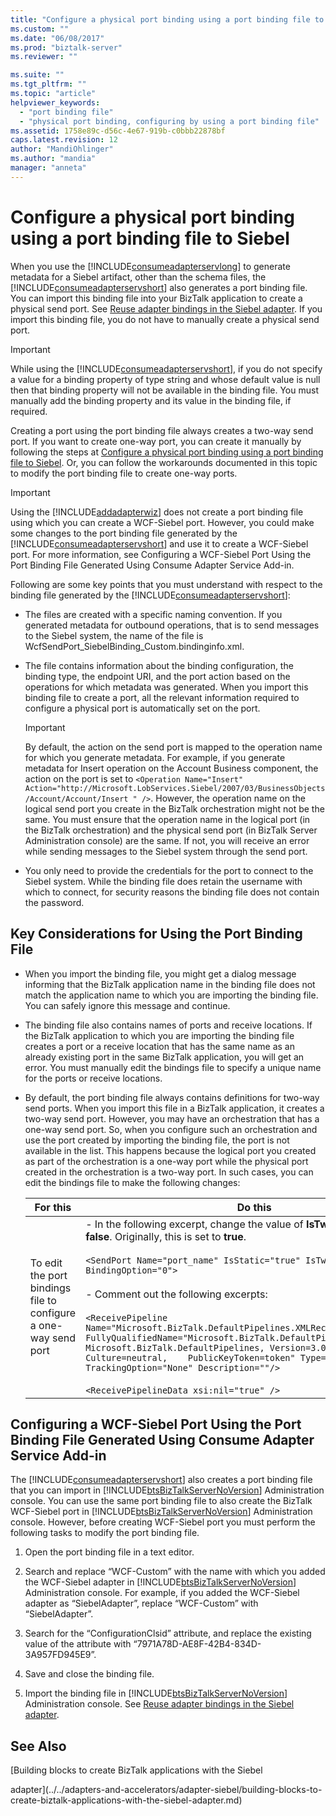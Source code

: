 ```yaml
---
title: "Configure a physical port binding using a port binding file to Siebel | Microsoft Docs"
ms.custom: ""
ms.date: "06/08/2017"
ms.prod: "biztalk-server"
ms.reviewer: ""

ms.suite: ""
ms.tgt_pltfrm: ""
ms.topic: "article"
helpviewer_keywords: 
  - "port binding file"
  - "physical port binding, configuring by using a port binding file"
ms.assetid: 1758e89c-d56c-4e67-919b-c0bbb22878bf
caps.latest.revision: 12
author: "MandiOhlinger"
ms.author: "mandia"
manager: "anneta"
---
```

# Configure a physical port binding using a port binding file to Siebel
When you use the [!INCLUDE[consumeadapterservlong](../../includes/consumeadapterservlong-md.md)] to generate metadata for a Siebel artifact, other than the schema files, the [!INCLUDE[consumeadapterservshort](../../includes/consumeadapterservshort-md.md)] also generates a port binding file. You can import this binding file into your BizTalk application to create a physical send port. See [Reuse adapter bindings in the Siebel adapter](../../adapters-and-accelerators/adapter-siebel/reuse-adapter-bindings-in-the-siebel-adapter.md). If you import this binding file, you do not have to manually create a physical send port.  
  
> [!IMPORTANT]
>  While using the [!INCLUDE[consumeadapterservshort](../../includes/consumeadapterservshort-md.md)], if you do not specify a value for a binding property of type string and whose default value is null then that binding property will not be available in the binding file. You must manually add the binding property and its value in the binding file, if required.  
  
 Creating a port using the port binding file always creates a two-way send port. If you want to create one-way port, you can create it manually by following the steps at [Configure a physical port binding using a port binding file to Siebel](../../adapters-and-accelerators/adapter-siebel/configure-a-physical-port-binding-using-a-port-binding-file-to-siebel.md). Or, you can follow the workarounds documented in this topic to modify the port binding file to create one-way ports.  
  
> [!IMPORTANT]
>  Using the [!INCLUDE[addadapterwiz](../../includes/addadapterwiz-md.md)] does not create a port binding file using which you can create a WCF-Siebel port. However, you could make some changes to the port binding file generated by the [!INCLUDE[consumeadapterservshort](../../includes/consumeadapterservshort-md.md)] and use it to create a WCF-Siebel port. For more information, see Configuring a WCF-Siebel Port Using the Port Binding File Generated Using Consume Adapter Service Add-in.  
  
 Following are some key points that you must understand with respect to the binding file generated by the [!INCLUDE[consumeadapterservshort](../../includes/consumeadapterservshort-md.md)]:  
  
-   The files are created with a specific naming convention. If you generated metadata for outbound operations, that is to send messages to the Siebel system, the name of the file is WcfSendPort_SiebelBinding_Custom.bindinginfo.xml.  
  
-   The file contains information about the binding configuration, the binding type, the endpoint URI, and the port action based on the operations for which metadata was generated. When you import this binding file to create a port, all the relevant information required to configure a physical port is automatically set on the port.  
  
    > [!IMPORTANT]
    >  By default, the action on the send port is mapped to the operation name for which you generate metadata. For example, if you generate metadata for Insert operation on the Account Business component, the action on the port is set to `<Operation Name="Insert" Action="http://Microsoft.LobServices.Siebel/2007/03/BusinessObjects/Account/Account/Insert " />`. However, the operation name on the logical send port you create in the BizTalk orchestration might not be the same. You must ensure that the operation name in the logical port (in the BizTalk orchestration) and the physical send port (in BizTalk Server Administration console) are the same. If not, you will receive an error while sending messages to the Siebel system through the send port.  
  
-   You only need to provide the credentials for the port to connect to the Siebel system. While the binding file does retain the username with which to connect, for security reasons the binding file does not contain the password.  
  
## Key Considerations for Using the Port Binding File  
  
-   When you import the binding file, you might get a dialog message informing that the BizTalk application name in the binding file does not match the application name to which you are importing the binding file. You can safely ignore this message and continue.  
  
-   The binding file also contains names of ports and receive locations. If the BizTalk application to which you are importing the binding file creates a port or a receive location that has the same name as an already existing port in the same BizTalk application, you will get an error. You must manually edit the bindings file to specify a unique name for the ports or receive locations.  
  
-   By default, the port binding file always contains definitions for two-way send ports. When you import this file in a BizTalk application, it creates a two-way send port. However, you may have an orchestration that has a one-way send port. So, when you configure such an orchestration and use the port created by importing the binding file, the port is not available in the list. This happens because the logical port you created as part of the orchestration is a one-way port while the physical port created in the orchestration is a two-way port. In such cases, you can edit the bindings file to make the following changes:  
  
    |For this|Do this|  
    |--------------|-------------|  
    |To edit the port bindings file to configure a one-way send port|- In the following excerpt, change the value of **IsTwoWay** property to **false**. Originally, this is set to **true**.<br /><br /> `<SendPort Name="port_name" IsStatic="true" IsTwoWay="false" BindingOption="0">`<br /><br /> - Comment out the following excerpts:<br /><br /> `<ReceivePipeline Name="Microsoft.BizTalk.DefaultPipelines.XMLReceive"    FullyQualifiedName="Microsoft.BizTalk.DefaultPipelines.XMLReceive,    Microsoft.BizTalk.DefaultPipelines, Version=3.0.1.0, Culture=neutral,    PublicKeyToken=token" Type="1" TrackingOption="None" Description=""/>`<br /><br /> `<ReceivePipelineData xsi:nil="true" />`|  
  
## Configuring a WCF-Siebel Port Using the Port Binding File Generated Using Consume Adapter Service Add-in  
 The [!INCLUDE[consumeadapterservshort](../../includes/consumeadapterservshort-md.md)] also creates a port binding file that you can import in [!INCLUDE[btsBizTalkServerNoVersion](../../includes/btsbiztalkservernoversion-md.md)] Administration console. You can use the same port binding file to also create the BizTalk WCF-Siebel port in [!INCLUDE[btsBizTalkServerNoVersion](../../includes/btsbiztalkservernoversion-md.md)] Administration console. However, before creating WCF-Siebel port you must perform the following tasks to modify the port binding file.  
  
1.  Open the port binding file in a text editor.  
  
2.  Search and replace “WCF-Custom” with the name with which you added the WCF-Siebel adapter in [!INCLUDE[btsBizTalkServerNoVersion](../../includes/btsbiztalkservernoversion-md.md)] Administration console. For example, if you added the WCF-Siebel adapter as “SiebelAdapter”, replace “WCF-Custom” with “SiebelAdapter”.  
  
3.  Search for the “ConfigurationClsid” attribute, and replace the existing value of the attribute with “7971A78D-AE8F-42B4-834D-3A957FD945E9”.  
  
4.  Save and close the binding file.  
  
5.  Import the binding file in [!INCLUDE[btsBizTalkServerNoVersion](../../includes/btsbiztalkservernoversion-md.md)] Administration console. See [Reuse adapter bindings in the Siebel adapter](../../adapters-and-accelerators/adapter-siebel/reuse-adapter-bindings-in-the-siebel-adapter.md). 
  
## See Also  
[Building blocks to create BizTalk applications with the Siebel 

adapter](../../adapters-and-accelerators/adapter-siebel/building-blocks-to-create-biztalk-applications-with-the-siebel-adapter.md)